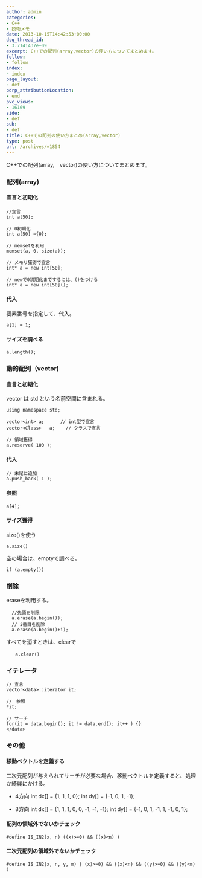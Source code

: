 ```yaml
---
author: admin
categories:
- C++
- 技術メモ
date: 2013-10-15T14:42:53+00:00
dsq_thread_id:
- 3.7141437e+09
excerpt: C++での配列(array,vector)の使い方についてまとめます。
follow:
- follow
index:
- index
page_layout:
- def
pdrp_attributionLocation:
- end
pvc_views:
- 16169
side:
- def
sub:
- def
title: C++での配列の使い方まとめ(array,vector)
type: post
url: /archives/=1854
---
```


C++での配列(array,　vector)の使い方についてまとめます。

### 配列(array)

#### 宣言と初期化

    //宣言
    int a[50];
    
    // 0初期化
    int a[50] ={0};
    
    // memsetを利用
    memset(a, 0, size(a));
    
    // メモリ獲得で宣言
    int* a = new int[50];
    
    // newで0初期化までするには、()をつける
    int* a = new int[50]();

#### 代入

要素番号を指定して、代入。

    a[1] = 1;
    

#### サイズを調べる

    a.length();
    

### 動的配列（vector)

#### 宣言と初期化

vector は std という名前空間に含まれる。

    using namespace std;
    
    vector<int> a;      // int型で宣言
    vector<Class>   a;    // クラスで宣言
    
    // 領域獲得
    a.reserve( 100 ); 
    

#### 代入

    // 末尾に追加
    a.push_back( 1 );
    

#### 参照

    a[4];
    

#### サイズ獲得

size()を使う

    a.size()
    

空の場合は、emptyで調べる。

    if (a.empty())
    

### 削除

eraseを利用する。

    
      //先頭を削除
      a.erase(a.begin());
      // i番目を削除
      a.erase(a.begin()+i);
    

すべてを消すときは、clearで

    
    　　a.clear()
    

### イテレータ

    // 宣言
    vector<data>::iterator it;
    
    //　参照
    *it;        
    
    // サーチ
    for(it = data.begin(); it != data.end(); it++ ) {}
    </data>

### その他

#### 移動ベクトルを定義する

二次元配列が与えられてサーチが必要な場合、移動ベクトルを定義すると、処理か綺麗にかける。

  * 4方向 
        int dx[] = {1, 1, 1, 0};
        int dy[] = {-1, 0, 1, -1};
        

  * 8方向 
        int dx[] = {1, 1, 1, 0, 0, -1, -1, -1};
        int dy[] = {-1, 0, 1, -1, 1, -1, 0, 1};
        

#### 配列の領域外でないかチェック

    #define IS_IN2(x, n) ((x)>=0) && ((x)<n) )
    

#### 二次元配列の領域外でないかチェック

    #define IS_IN2(x, n, y, m) ( (x)>=0) && ((x)<n) && ((y)>=0) && ((y)<m) )
    

<div id="fastlookup_top" style="display: none;">
</div>